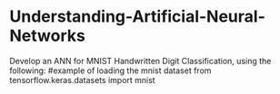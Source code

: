 # Understanding-Artificial-Neural-Networks

Develop an ANN for MNIST Handwritten Digit Classification, using the following:
#example of loading the mnist dataset
from tensorflow.keras.datasets import mnist
